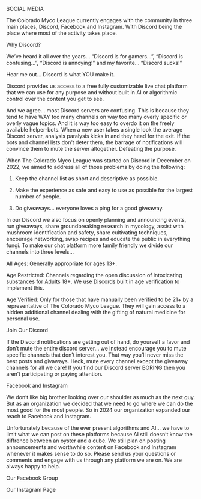 SOCIAL MEDIA

The Colorado Myco League currently engages with the community in three main places, Discord, Facebook and Instagram. With Discord being the place where most of the activity takes place.

Why Discord?

We’ve heard it all over the years… “Discord is for gamers…”, “Discord is confusing…”, “Discord is annoying!” and my favorite… “Discord sucks!”

Hear me out… Discord is what YOU make it.

Discord provides us access to a free fully customizable live chat platform that we can use for any purpose and without built in AI or algorithmic control over the content you get to see.

And we agree… most Discord servers are confusing. This is because they tend to have WAY too many channels on way too many overly specific or overly vague topics. And it is way too easy to overdo it on the freely available helper-bots. When a new user takes a single look the average Discord server, analysis paralysis kicks in and they head for the exit. If the bots and channel lists don’t deter them, the barrage of notifications will convince them to mute the server altogether. Defeating the purpose.

When The Colorado Myco League was started on Discord in December on 2022, we aimed to address all of those problems by doing the following:

1) Keep the channel list as short and descriptive as possible.

2) Make the experience as safe and easy to use as possible for the largest number of people.

3) Do giveaways… everyone loves a ping for a good giveaway.

In our Discord we also focus on openly planning and announcing events, run giveaways, share groundbreaking research in mycology, assist with mushroom identification and safety, share cultivating techniques, encourage networking, swap recipes and educate the public in everything fungi. To make our chat platform more family friendly we divide our channels into three levels…

All Ages: Generally appropriate for ages 13+.

Age Restricted: Channels regarding the open discussion of intoxicating substances for Adults 18+. We use Discords built in age verification to implement this.

Age Verified: Only for those that have manually been verified to be 21+ by a representative of The Colorado Myco League. They will gain access to a hidden additional channel dealing with the gifting of natural medicine for personal use.

Join Our Discord

If the Discord notifications are getting out of hand, do yourself a favor and don’t mute the entire discord server… we instead encourage you to mute specific channels that don’t interest you. That way you’ll never miss the best posts and givaways. Heck, mute every channel except the giveaway channels for all we care! If you find our Discord server BORING then you aren’t participating or paying attention.

Facebook and Instagram

We don’t like big brother looking over our shoulder as much as the next guy. But as an organization we decided that we need to go where we can do the most good for the most people. So in 2024 our organization expanded our reach to Facebook and Instagram.

Unfortunately because of the ever present algorithms and AI… we have to limit what we can post on these platforms because AI still doesn’t know the diffrence between an oyster and a cube. We still plan on posting announcements and worthwhile content on Facebook and Instagram whenever it makes sense to do so. Please send us your questions or comments and engage with us through any platform we are on. We are always happy to help.

Our Facebook Group

Our Instagram Page